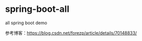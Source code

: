 # spring-boot-all
all spring boot demo

参考博客：https://blog.csdn.net/forezp/article/details/70148833/
